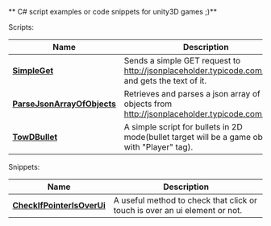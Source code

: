 ** C# script examples or code snippets for unity3D games ;)**

Scripts:

|Name| Description |
|--|--|
| **[SimpleGet](https://github.com/bitCoder0/Unity3DExamples-Snippets-csharp/blob/master/UnityWebRequest/SimpleGet.cs)** |Sends a simple GET request to http://jsonplaceholder.typicode.com/posts and gets the text of it.|
| **[ParseJsonArrayOfObjects](https://github.com/bitCoder0/Unity3DExamples-Snippets-csharp/blob/master/UnityWebRequest/ParseJsonArrayOfObjects.cs)** |Retrieves and parses a json array of objects from http://jsonplaceholder.typicode.com/posts.
| **[TowDBullet](https://github.com/bitCoder0/Unity3DExamples-Snippets-csharp/blob/master/TowDBullet.cs)** |A simple script for bullets in 2D mode(bullet target will be a game object with "Player" tag).

Snippets:

|Name| Description |
|--|--|
| **[CheckIfPointerIsOverUi](https://github.com/bitCoder0/Unity3DExamples-Snippets-csharp/blob/master/Snippets/CheckIfPointerIsOverUi.txt)** |A useful method to check that click or touch is over an ui element or not.|